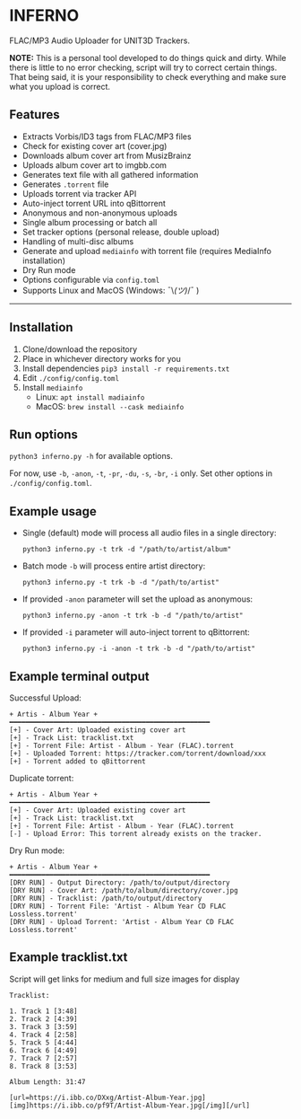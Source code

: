 # INFERNO
FLAC/MP3 Audio Uploader for UNIT3D Trackers.


**NOTE:** This is a personal tool developed to do things quick and dirty. While there is little to no error checking, script will try to correct certain things. That being said, it is your responsibility to check everything and make sure what you upload is correct.


## Features

* Extracts Vorbis/ID3 tags from FLAC/MP3 files
* Check for existing cover art (cover.jpg)
* Downloads album cover art from MusizBrainz
* Uploads album cover art to imgbb.com
* Generates text file with all gathered information
* Generates `.torrent` file
* Uploads torrent via tracker API
* Auto-inject torrent URL into qBittorrent
* Anonymous and non-anonymous uploads
* Single album processing or batch all
* Set tracker options (personal release, double upload)
* Handling of multi-disc albums
* Generate and upload `mediainfo` with torrent file (requires MediaInfo installation)
* Dry Run mode
* Options configurable via `config.toml`
* Supports Linux and MacOS (Windows: ¯\\_(ツ)_/¯ )

---

## Installation

1. Clone/download the repository
2. Place in whichever directory works for you
3. Install dependencies `pip3 install -r requirements.txt`
4. Edit `./config/config.toml`
5. Install `mediainfo`
   * Linux: `apt install madiainfo`
   * MacOS: `brew install --cask mediainfo`

## Run options

`python3 inferno.py -h` for available options.

For now, use `-b`, `-anon`, `-t`, `-pr`, `-du`, `-s`, `-br`, `-i` only. Set other options in `./config/config.toml`.

## Example usage

* Single (default) mode will process all audio files in a single directory:

  `python3 inferno.py -t trk -d "/path/to/artist/album"`

* Batch mode `-b` will process entire artist directory:

  `python3 inferno.py -t trk -b -d "/path/to/artist"`

* If provided `-anon` parameter will set the upload as anonymous:

  `python3 inferno.py -anon -t trk -b -d "/path/to/artist"`

* If provided `-i` parameter will auto-inject torrent to qBittorrent:

  `python3 inferno.py -i -anon -t trk -b -d "/path/to/artist"`

## Example terminal output

Successful Upload:
```
+ Artis - Album Year +
━━━━━━━━━━━━━━━━━━━━━━━━━━━━━━━━━━━━━━━━━━━━━━━━━━
[+] - Cover Art: Uploaded existing cover art
[+] - Track List: tracklist.txt
[+] - Torrent File: Artist - Album - Year (FLAC).torrent
[+] - Uploaded Torrent: https://tracker.com/torrent/download/xxx
[+] - Torrent added to qBittorrent
```
Duplicate torrent:
```
+ Artis - Album Year +
━━━━━━━━━━━━━━━━━━━━━━━━━━━━━━━━━━━━━━━━━━━━━━━━━━
[+] - Cover Art: Uploaded existing cover art
[+] - Track List: tracklist.txt
[+] - Torrent File: Artist - Album - Year (FLAC).torrent
[-] - Upload Error: This torrent already exists on the tracker.
```
Dry Run mode:
```
+ Artis - Album Year +
━━━━━━━━━━━━━━━━━━━━━━━━━━━━━━━━━━━━━━━━━━━━━━━━━━
[DRY RUN] - Output Directory: /path/to/output/directory
[DRY RUN] - Cover Art: /path/to/album/directory/cover.jpg
[DRY RUN] - Tracklist: /path/to/output/directory
[DRY RUN] - Torrent File: 'Artist - Album Year CD FLAC Lossless.torrent'
[DRY RUN] - Upload Torrent: 'Artist - Album Year CD FLAC Lossless.torrent'
```

## Example tracklist.txt

Script will get links for medium and full size images for display

```
Tracklist:

1. Track 1 [3:48]
2. Track 2 [4:39]
3. Track 3 [3:59]
4. Track 4 [2:58]
5. Track 5 [4:44]
6. Track 6 [4:49]
7. Track 7 [2:57]
8. Track 8 [3:53]

Album Length: 31:47

[url=https://i.ibb.co/DXxg/Artist-Album-Year.jpg][img]https://i.ibb.co/pf9T/Artist-Album-Year.jpg[/img][/url]
```

